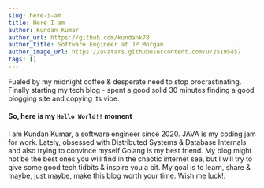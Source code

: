 ```yaml
---
slug: here-i-am
title: Here I am
author: Kundan Kumar
author_url: https://github.com/kundank78
author_title: Software Engineer at JP Morgan
author_image_url: https://avatars.githubusercontent.com/u/25195457
tags: []
---
```


Fueled by my midnight coffee & desperate need to stop procrastinating. 
Finally starting my tech blog - spent a good solid 30 minutes finding a good blogging site and copying its vibe.

#### So, here is my `Hello World!!` moment 

I am Kundan Kumar, a software engineer since 2020. JAVA is my coding jam for work. 
Lately, obsessed with Distributed Systems & Database Internals and also trying to convince myself Golang is my best friend.
My blog might not be the best ones you will find in the chaotic internet sea, but I will try to give some good tech tidbits 
& inspire you a bit. 
My goal is to learn, share & maybe, just maybe, make this blog worth your time. Wish me luck!.